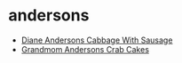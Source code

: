 # andersons

 * [Diane Andersons Cabbage With Sausage](../index/d/diane-andersons-cabbage-with-sausage-230449.json)
 * [Grandmom Andersons Crab Cakes](../index/g/grandmom-andersons-crab-cakes.json)
